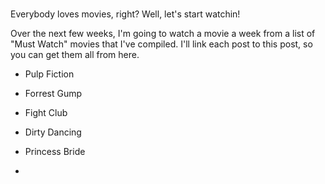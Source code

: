 #


Everybody loves movies, right? Well, let's start watchin!

Over the next few weeks, I'm going to watch a movie a week from a list of "Must Watch" movies that I've compiled. I'll link each post to this post, so you can get them all from here.

* Pulp Fiction

* Forrest Gump

* Fight Club

* Dirty Dancing

* Princess Bride

* 
